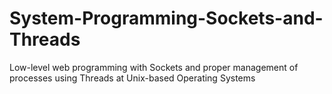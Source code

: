 # System-Programming-Sockets-and-Threads
Low-level web programming with Sockets and proper management of processes using Threads at Unix-based Operating Systems
